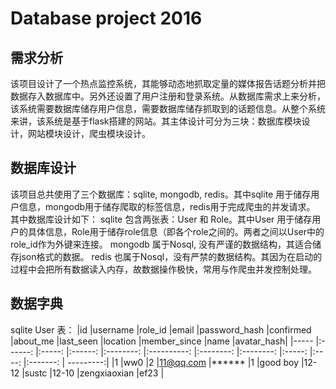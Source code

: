 # Database project 2016

## 需求分析
该项目设计了一个热点监控系统，其能够动态地抓取定量的媒体报告话题分析并把数据存入数据库中。另外还设置了用户注册和登录系统。从数据库需求上来分析，该系统需要数据库储存用户信息，需要数据库储存抓取到的话题信息。从整个系统来讲，该系统是基于flask搭建的网站。其主体设计可分为三块：数据库模块设计，网站模块设计，爬虫模块设计。

## 数据库设计
该项目总共使用了三个数据库：sqlite, mongodb, redis。其中sqlite 用于储存用户信息，mongodb用于储存爬取的标签信息，redis用于完成爬虫的并发请求。
其中数据库设计如下：
sqlite 包含两张表：User 和 Role。其中User 用于储存用户的具体信息，Role用于储存role信息（即各个role之间的。两者之间以User中的role_id作为外键来连接。
mongodb 属于Nosql, 没有严谨的数据结构，其适合储存json格式的数据。
redis 也属于Nosql，没有严禁的数据结构。其因为在启动的过程中会把所有数据读入内存，故数据操作极快，常用与作爬虫并发控制处理。

## 数据字典
sqlite
User 表：
|id	|username	|role\_id	|email	|password_hash	|confirmed	|about_me	|last_seen	|location	|member\_since	|name	|avatar_hash|
|-----	|:------:	|:-----:	|:------:	|:--------:	|:----------:	|:--------:	|:--------:	|:-----:	|:----:	|:-------:	|	---------:|
|1	|ww0	|2	|11@qq.com	|******	|1	|good boy	|12-12	|sustc	|12-10	|zengxiaoxian	|ef23	|
